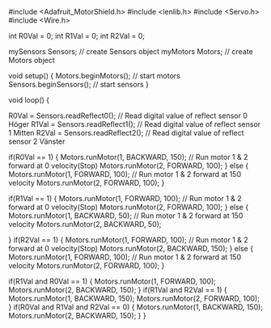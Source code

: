 #include <Adafruit_MotorShield.h>
#include <lenlib.h> 
#include <Servo.h> 
#include <Wire.h> 

int R0Val = 0;
int R1Val = 0;
int R2Val = 0;

mySensors Sensors; // create Sensors object
myMotors Motors;  // create Motors object

void setup() 
{ 
  Motors.beginMotors();   // start motors
  Sensors.beginSensors(); // start sensors
}

void loop() 
{
  
  R0Val  = Sensors.readReflect0(); // Read digital value of reflect sensor 0 Höger
  R1Val  = Sensors.readReflect1(); // Read digital value of reflect sensor 1 Mitten
  R2Val  = Sensors.readReflect2(); // Read digital value of reflect sensor 2 Vänster

  if(R0Val == 1)
  {
      Motors.runMotor(1, BACKWARD, 150); // Run motor 1 & 2 forward at 0 velocity(Stop)
      Motors.runMotor(2, FORWARD, 100);
 }
  else
  {
      Motors.runMotor(1, FORWARD, 100); // Run motor 1 & 2 forward at 150 velocity
      Motors.runMotor(2, FORWARD, 100);
 }
  
  if(R1Val == 1)
  {
      Motors.runMotor(1, FORWARD, 100); // Run motor 1 & 2 forward at 0 velocity(Stop)
      Motors.runMotor(2, FORWARD, 100);
 }
  else
  {
      Motors.runMotor(1, BACKWARD, 50); // Run motor 1 & 2 forward at 150 velocity
      Motors.runMotor(2, BACKWARD, 50);
      
  }
  if(R2Val == 1)
  {
     Motors.runMotor(1, FORWARD, 100); // Run motor 1 & 2 forward at 0 velocity(Stop)
      Motors.runMotor(2, BACKWARD, 150);
     }
 else
  {
      Motors.runMotor(1, FORWARD, 100); // Run motor 1 & 2 forward at 150 velocity
      Motors.runMotor(2, FORWARD, 100);
  }

  if(R1Val and R0Val == 1)
  {
     Motors.runMotor(1, FORWARD, 100);
      Motors.runMotor(2, BACKWARD, 150);
  }
  if(R1Val and R2Val == 1)
  {
     Motors.runMotor(1, BACKWARD, 150);
      Motors.runMotor(2, FORWARD, 100);
  }
   if(R0Val and R1Val and R2Val == 0)
  {
     Motors.runMotor(1, BACKWARD, 150);
      Motors.runMotor(2, BACKWARD, 150);
  }
}
